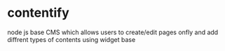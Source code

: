 # contentify
node js base CMS which allows users to create/edit pages onfly and add diffrent types of contents using widget base
